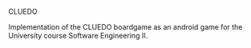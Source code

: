 CLUEDO

Implementation of the CLUEDO boardgame as an android game for the University course Software Engineering II.
